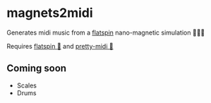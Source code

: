 # magnets2midi
Generates midi music from a [flatspin](https://flatspin.gitlab.io/) nano-magnetic simulation 🧲🎼🎶

Requires [flatspin 🧲](https://flatspin.gitlab.io/) and [pretty-midi 🎵](https://github.com/craffel/pretty-midi)

## Coming soon
* Scales 
* Drums
